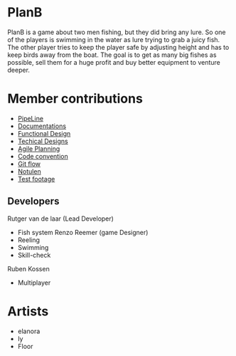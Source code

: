# PlanB
PlanB is a game about two men fishing, but they did bring any lure.
So one of the players is swimming in the water as lure trying to grab a juicy fish.
The other player tries to keep the player safe by adjusting height and has to keep birds away from the boat.
The goal is to get as many big fishes as possible, sell them for a huge profit and buy better equipment to venture deeper.
# Member contributions
- [PipeLine](https://github.com/Rutger1111/Linx-Examen/wiki/PipeLine)
- [Documentations](https://github.com/Rutger1111/Linx-Examen/wiki/Agile-Planning)
- [Functional Design](https://github.com/Rutger1111/Linx-Examen/wiki/Functional-Design)
- [Techical Designs](https://github.com/Rutger1111/Linx-Examen/wiki/Techical-Designs)
- [Agile Planning](https://github.com/Rutger1111/Linx-Examen/wiki/Agile-Planning)
- [Code convention](https://github.com/Rutger1111/Linx-Examen/wiki/Code-convention)
- [Git flow](https://github.com/Rutger1111/Linx-Examen/wiki/Git-flow)
- [Notulen](https://github.com/Rutger1111/Linx-Examen/wiki/Notulen)
- [Test footage](https://github.com/Rutger1111/Linx-Examen/wiki/Test-footage)
## Developers
Rutger van de laar (Lead Developer)
- Fish system
Renzo Reemer (game Designer)
- Reeling
- Swimming
- Skill-check

Ruben Kossen
- Multiplayer
  
# Artists
- elanora 
- ly
- Floor
